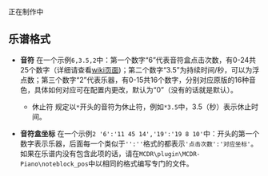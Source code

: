 正在制作中

## 乐谱格式

- __音符__    在一个示例`6,3.5,2`中：第一个数字“6”代表音符盒点击次数，有0-24共25个数字（详细请查看[wiki页面](https://minecraft-zh.gamepedia.com/音符盒))；第二个数字“3.5”为持续时间/秒，可以为浮点数；第三个数字“2”代表乐器，有0-15共16个数字，分别对应原版的16种音色，具体如何对应可在配置内更改，默认为“0”（没有的话就是默认）。
  - 休止符    规定以`*`开头的音符为休止符，例如`*3.5`中，3.5（秒）表示休止时间。

- __音符盒坐标__    在一个示例`2 '6':'11 45 14','19':'19 8 10'`中：开头的第一个数字表示乐器，后面每一个类似于`'':''`格式的都表示`'点击次数':'对应坐标'`。如果在乐谱内没有包含此项的话，请在`MCDR\plugin\MCDR-Piano\noteblock_pos`中以相同的格式编写专门的文件。

